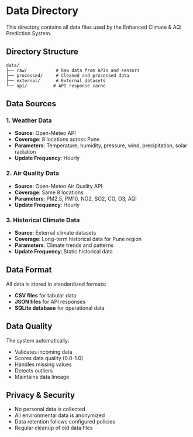 # Data Directory

This directory contains all data files used by the Enhanced Climate & AQI Prediction System.

## Directory Structure

```
data/
├── raw/           # Raw data from APIs and sensors
├── processed/     # Cleaned and processed data
├── external/      # External datasets
└── api/          # API response cache
```

## Data Sources

### 1. Weather Data
- **Source**: Open-Meteo API
- **Coverage**: 8 locations across Pune
- **Parameters**: Temperature, humidity, pressure, wind, precipitation, solar radiation
- **Update Frequency**: Hourly

### 2. Air Quality Data
- **Source**: Open-Meteo Air Quality API
- **Coverage**: Same 8 locations
- **Parameters**: PM2.5, PM10, NO2, SO2, CO, O3, AQI
- **Update Frequency**: Hourly

### 3. Historical Climate Data
- **Source**: External climate datasets
- **Coverage**: Long-term historical data for Pune region
- **Parameters**: Climate trends and patterns
- **Update Frequency**: Static historical data

## Data Format

All data is stored in standardized formats:
- **CSV files** for tabular data
- **JSON files** for API responses
- **SQLite database** for operational data

## Data Quality

The system automatically:
- Validates incoming data
- Scores data quality (0.0-1.0)
- Handles missing values
- Detects outliers
- Maintains data lineage

## Privacy & Security

- No personal data is collected
- All environmental data is anonymized
- Data retention follows configured policies
- Regular cleanup of old data files